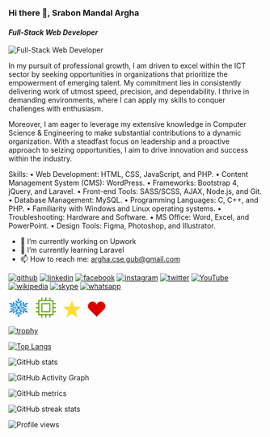 ### Hi there 👋, **Srabon Mandal Argha**
#### *Full-Stack Web Developer*
![*Full-Stack Web Developer*](https://arturssmirnovs.github.io/github-profile-readme-generator/images/banner.png)

In my pursuit of professional growth, I am driven to excel within the ICT sector by seeking opportunities in organizations that prioritize the empowerment of emerging talent. My commitment lies in consistently delivering work of utmost speed, precision, and dependability. I thrive in demanding environments, where I can apply my skills to conquer challenges with enthusiasm.

Moreover, I am eager to leverage my extensive knowledge in Computer Science & Engineering to make substantial contributions to a dynamic organization. With a steadfast focus on leadership and a proactive approach to seizing opportunities, I aim to drive innovation and success within the industry.

Skills: 
• Web Development: HTML, CSS, JavaScript, and PHP.
• Content Management System (CMS): WordPress.
• Frameworks: Bootstrap 4, jQuery, and Laravel.
• Front-end Tools: SASS/SCSS, AJAX, Node.js, and Git.
• Database Management: MySQL.
• Programming Languages: C, C++, and PHP.
• Familiarity with Windows and Linux operating systems.
• Troubleshooting: Hardware and Software.
• MS Office: Word, Excel, and PowerPoint.
• Design Tools: Figma, Photoshop, and Illustrator.   

- 🔭 I’m currently working on Upwork 
- 🌱 I’m currently learning Laravel 
- 📫 How to reach me: argha.cse.gub@gmail.com 


[<img src='https://cdn.jsdelivr.net/npm/simple-icons@3.0.1/icons/github.svg' alt='github' height='40'>](https://github.com/https://github.com/smargha1/)  [<img src='https://cdn.jsdelivr.net/npm/simple-icons@3.0.1/icons/linkedin.svg' alt='linkedin' height='40'>](https://www.linkedin.com/in/https://www.linkedin.com/in/smargha1//)  [<img src='https://cdn.jsdelivr.net/npm/simple-icons@3.0.1/icons/facebook.svg' alt='facebook' height='40'>](https://www.facebook.com/https://www.facebook.com/srabonsma.2000)  [<img src='https://cdn.jsdelivr.net/npm/simple-icons@3.0.1/icons/instagram.svg' alt='instagram' height='40'>](https://www.instagram.com/https://www.instagram.com/smargha1//)  [<img src='https://cdn.jsdelivr.net/npm/simple-icons@3.0.1/icons/twitter.svg' alt='twitter' height='40'>](https://twitter.com/https://twitter.com/smargha1/)  [<img src='https://cdn.jsdelivr.net/npm/simple-icons@3.0.1/icons/youtube.svg' alt='YouTube' height='40'>](https://www.youtube.com/channel/https://youtube.com/channel/UCln3Z-yUKDjw1HUqq04Ht_A/)  [<img src='https://cdn.jsdelivr.net/npm/simple-icons@3.0.1/icons/wikipedia.svg' alt='wikipedia' height='40'>](https://en.wikialpha.org/wiki/Srabon_Mandal_Argha/)  [<img src='https://cdn.jsdelivr.net/npm/simple-icons@3.0.1/icons/skype.svg' alt='skype' height='40'>](https://join.skype.com/invite/Wd8fi7YnoCXM/)  [<img src='https://cdn.jsdelivr.net/npm/simple-icons@3.0.1/icons/whatsapp.svg' alt='whatsapp' height='40'>](https://wa.link/wtzjkl/)  

<a href='https://archiveprogram.github.com/'><img src='https://raw.githubusercontent.com/acervenky/animated-github-badges/master/assets/acbadge.gif' width='40' height='40'></a> <a href='https://docs.github.com/en/developers'><img src='https://raw.githubusercontent.com/acervenky/animated-github-badges/master/assets/devbadge.gif' width='40' height='40'></a> <a href='https://stars.github.com/'><img src='https://raw.githubusercontent.com/acervenky/animated-github-badges/master/assets/starbadge.gif' width='35' height='35'></a> <a href='https://docs.github.com/en/github/supporting-the-open-source-community-with-github-sponsors'><img src='https://raw.githubusercontent.com/acervenky/animated-github-badges/master/assets/sponsorbadge.gif' width='35' height='35'></a> 

[![trophy](https://github-profile-trophy.vercel.app/?username=https://github.com/smargha1/)](https://github.com/ryo-ma/github-profile-trophy)

[![Top Langs](https://github-readme-stats.vercel.app/api/top-langs/?username=https://github.com/smargha1/)](https://github.com/anuraghazra/github-readme-stats)

![GitHub stats](https://github-readme-stats.vercel.app/api?username=https://github.com/smargha1/&show_icons=true&count_private=true)  

![GitHub Activity Graph](https://activity-graph.herokuapp.com/graph?username=https://github.com/smargha1/)  

![GitHub metrics](https://metrics.lecoq.io/https://github.com/smargha1/)  

![GitHub streak stats](https://streak-stats.demolab.com/?user=https://github.com/smargha1/)  

![Profile views](https://gpvc.arturio.dev/https://github.com/smargha1/)  
